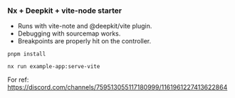 ### Nx + Deepkit + vite-node starter

- Runs with vite-note and @deepkit/vite plugin.
- Debugging with sourcemap works.
- Breakpoints are properly hit on the controller.

```shell
pnpm install
```

```shell
nx run example-app:serve-vite
```

For ref:
https://discord.com/channels/759513055117180999/1161961227413622864